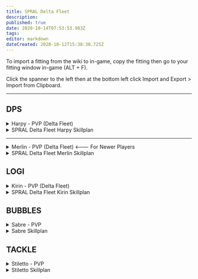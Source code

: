 ```yaml
---
title: SPRAL Delta Fleet
description: 
published: true
date: 2020-10-14T07:53:53.983Z
tags: 
editor: markdown
dateCreated: 2020-10-12T15:38:30.725Z
---
```


To import a fitting from the wiki to in-game, copy the fitting then go to your fitting window in-game (ALT + F).

Click the spanner to the left then at the bottom left click Import and Export > Import from Clipboard.

---
## DPS

<details>
  <summary>Harpy - PVP (Delta Fleet)</summary>
[Harpy, Harpy - PVP (Delta Fleet)]

Assault Damage Control II
Magnetic Field Stabilizer II
Vigor Compact Micro Auxiliary Power Core

5MN Quad LiF Restrained Microwarpdrive
Republic Fleet Medium Shield Extender
Initiated Compact Warp Scrambler
Fleeting Compact Stasis Webifier

Light Neutron Blaster II
Light Neutron Blaster II
Light Neutron Blaster II
Light Neutron Blaster II
[Empty High slot]

Small Hybrid Burst Aerator II
Small EM Shield Reinforcer II


Null S x2000
Void S x2000
Antimatter Charge S x4000
Caldari Navy Antimatter Charge S x2000
Nanite Repair Paste x50
</details>

<details>
  <summary>SPRAL Delta Fleet Harpy Skillplan</summary>

  https://pastebin.com/yaZPhXy6
</details>

---
<details>
  <summary>Merlin - PVP (Delta Fleet) <--- For Newer Players</summary>
[Merlin, Merlin - PVP (Delta Fleet)]

Damage Control II
Magnetic Field Stabilizer II
Vigor Compact Micro Auxiliary Power Core

5MN Quad LiF Restrained Microwarpdrive
Medium Shield Extender II
Faint Epsilon Scoped Warp Scrambler
Fleeting Compact Stasis Webifier

Light Neutron Blaster II
Light Neutron Blaster II
Light Neutron Blaster II

Small Hybrid Burst Aerator I
Small EM Shield Reinforcer II
Small Ancillary Current Router I


Null S x2000
Void S x2000
Antimatter Charge S x4000
Caldari Navy Antimatter Charge S x2000
Nanite Repair Paste x50
</details>

<details>
  <summary>SPRAL Delta Fleet Merlin Skillplan</summary>

  https://pastebin.com/Vjdc3vC2
</details>

## LOGI

<details>
  <summary>Kirin - PVP (Delta Fleet)</summary>
[Kirin, Kirin - PVP (Delta Fleet)]

Damage Control II
Power Diagnostic System II

5MN Quad LiF Restrained Microwarpdrive
Medium Shield Extender II
Multispectrum Shield Hardener II
Compact EM Shield Amplifier
Small F-RX Compact Capacitor Booster

Small S95a Scoped Remote Shield Booster
Small S95a Scoped Remote Shield Booster
Small S95a Scoped Remote Shield Booster

Small Core Defense Field Extender II
Small Core Defense Field Extender II


Warrior II x1


Navy Cap Booster 400 x22
Nanite Repair Paste x50
</details>

<details>
  <summary>SPRAL Delta Fleet Kirin Skillplan</summary>

  https://pastebin.com/S9NcswLZ
</details>

## BUBBLES

<details>
  <summary>Sabre - PVP</summary>
[Sabre, Sabre - PVP]

IFFA Compact Damage Control
Nanofiber Internal Structure II

5MN Quad LiF Restrained Microwarpdrive
Medium Shield Extender II
Medium Shield Extender II
Initiated Compact Warp Scrambler

Interdiction Sphere Launcher I
Prototype Cloaking Device I
125mm Gatling AutoCannon II
125mm Gatling AutoCannon II
125mm Gatling AutoCannon II
125mm Gatling AutoCannon II
125mm Gatling AutoCannon II
125mm Gatling AutoCannon II

Small Hyperspatial Velocity Optimizer I
Small Hyperspatial Velocity Optimizer I


Barrage S x2000
Hail S x2000
Warp Disrupt Probe x60
Nanite Repair Paste x50
EMP S x4000
Republic Fleet EMP S x2000
</details>

<details>
  <summary>Sabre Skillplan</summary>

  https://pastebin.com/GquM5HmE
</details>

## TACKLE

<details>
  <summary>Stiletto - PVP</summary>
[Stiletto, Stiletto - PVP]

Damage Control II
Nanofiber Internal Structure II
Nanofiber Internal Structure II

5MN Quad LiF Restrained Microwarpdrive
Warp Disruptor II
Warp Scrambler II
Republic Fleet Medium Shield Extender

Core Probe Launcher II
[Empty High slot]
[Empty High slot]

Small Ionic Field Projector II
Small Hyperspatial Velocity Optimizer II


Nanite Repair Paste x50
Sisters Core Scanner Probe x8
</details>

<details>
  <summary>Stiletto Skillplan</summary>

  https://pastebin.com/FuJMWWid
</details>